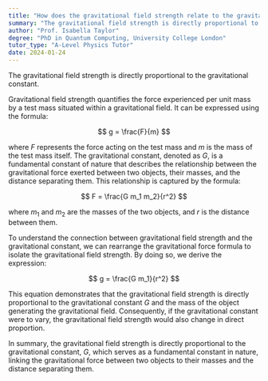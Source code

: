 ```yaml
---
title: "How does the gravitational field strength relate to the gravitational constant?"
summary: "The gravitational field strength is directly proportional to the gravitational constant."
author: "Prof. Isabella Taylor"
degree: "PhD in Quantum Computing, University College London"
tutor_type: "A-Level Physics Tutor"
date: 2024-01-24
---
```


The gravitational field strength is directly proportional to the gravitational constant.

Gravitational field strength quantifies the force experienced per unit mass by a test mass situated within a gravitational field. It can be expressed using the formula:

$$
g = \frac{F}{m}
$$

where $F$ represents the force acting on the test mass and $m$ is the mass of the test mass itself. The gravitational constant, denoted as $G$, is a fundamental constant of nature that describes the relationship between the gravitational force exerted between two objects, their masses, and the distance separating them. This relationship is captured by the formula:

$$
F = \frac{G m_1 m_2}{r^2}
$$

where $m_1$ and $m_2$ are the masses of the two objects, and $r$ is the distance between them.

To understand the connection between gravitational field strength and the gravitational constant, we can rearrange the gravitational force formula to isolate the gravitational field strength. By doing so, we derive the expression:

$$
g = \frac{G m_1}{r^2}
$$

This equation demonstrates that the gravitational field strength is directly proportional to the gravitational constant $G$ and the mass of the object generating the gravitational field. Consequently, if the gravitational constant were to vary, the gravitational field strength would also change in direct proportion.

In summary, the gravitational field strength is directly proportional to the gravitational constant, $G$, which serves as a fundamental constant in nature, linking the gravitational force between two objects to their masses and the distance separating them.
    